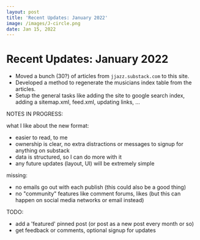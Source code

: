 ```yaml
---
layout: post
title: 'Recent Updates: January 2022'
image: /images/J-circle.png
date: Jan 15, 2022
---
```

# Recent Updates: January 2022

* Moved a bunch (30?) of articles from ``jjazz.substack.com`` to this site.
* Developed a method to regenerate the musicians index table from the articles.
* Setup the general tasks like adding the site to google search index, adding a sitemap.xml, feed.xml, updating links, ...

NOTES IN PROGRESS:

what I like about the new format:
- easier to read, to me
- ownership is clear, no extra distractions or messages to signup for anything on substack
- data is structured, so I can do more with it
- any future updates (layout, UI) will be extremely simple

missing:
- no emails go out with each publish (this could also be a good thing)
- no "community" features like comment forums, likes (but this can happen on social media networks or email instead)


TODO: 
- add a 'featured' pinned post (or post as a new post every month or so)
- get feedback or comments, optional signup for updates
